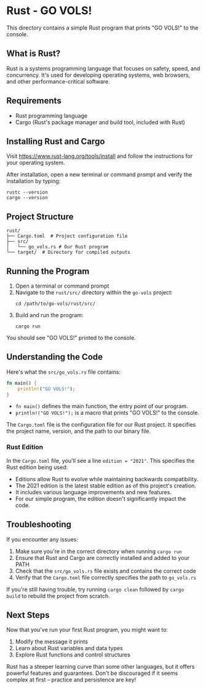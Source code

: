 # Rust - GO VOLS!

This directory contains a simple Rust program that prints "GO VOLS!" to the console.

## What is Rust?

Rust is a systems programming language that focuses on safety, speed, and concurrency. It's used for developing operating systems, web browsers, and other performance-critical software.

## Requirements

- Rust programming language
- Cargo (Rust's package manager and build tool, included with Rust)

## Installing Rust and Cargo

Visit https://www.rust-lang.org/tools/install and follow the instructions for your operating system.

After installation, open a new terminal or command prompt and verify the installation by typing:
```
rustc --version
cargo --version
```

## Project Structure

```
rust/
├── Cargo.toml  # Project configuration file
├── src/
│   └── go_vols.rs # Our Rust program
└── target/  # Directory for compiled outputs
```

## Running the Program

1. Open a terminal or command prompt
2. Navigate to the `rust/src/` directory within the `go-vols` project:
   ```
   cd /path/to/go-vols/rust/src/
   ```
3. Build and run the program:
   ```
   cargo run
   ```

You should see "GO VOLS!" printed to the console.

## Understanding the Code

Here's what the `src/go_vols.rs` file contains:

```rust
fn main() {
    println!("GO VOLS!");
}
```

- `fn main()` defines the main function, the entry point of our program.
- `println!("GO VOLS!");` is a macro that prints "GO VOLS!" to the console.

The `Cargo.toml` file is the configuration file for our Rust project. It specifies the project name, version, and the path to our binary file.

### Rust Edition

In the `Cargo.toml` file, you'll see a line `edition = "2021"`. This specifies the Rust edition being used:

- Editions allow Rust to evolve while maintaining backwards compatibility.
- The 2021 edition is the latest stable edition as of this project's creation.
- It includes various language improvements and new features.
- For our simple program, the edition doesn't significantly impact the code.

## Troubleshooting

If you encounter any issues:

1. Make sure you're in the correct directory when running `cargo run`
2. Ensure that Rust and Cargo are correctly installed and added to your PATH
3. Check that the `src/go_vols.rs` file exists and contains the correct code
4. Verify that the `Cargo.toml` file correctly specifies the path to `go_vols.rs`

If you're still having trouble, try running `cargo clean` followed by `cargo build` to rebuild the project from scratch.

## Next Steps

Now that you've run your first Rust program, you might want to:
1. Modify the message it prints
2. Learn about Rust variables and data types
3. Explore Rust functions and control structures

Rust has a steeper learning curve than some other languages, but it offers powerful features and guarantees. Don't be discouraged if it seems complex at first – practice and persistence are key!
